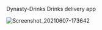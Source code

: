  Dynasty-Drinks
Drinks delivery app

![Screenshot_20210607-173642](https://user-images.githubusercontent.com/29538124/121337457-3d0a7300-c925-11eb-8220-e436a2b3a59b.png)
